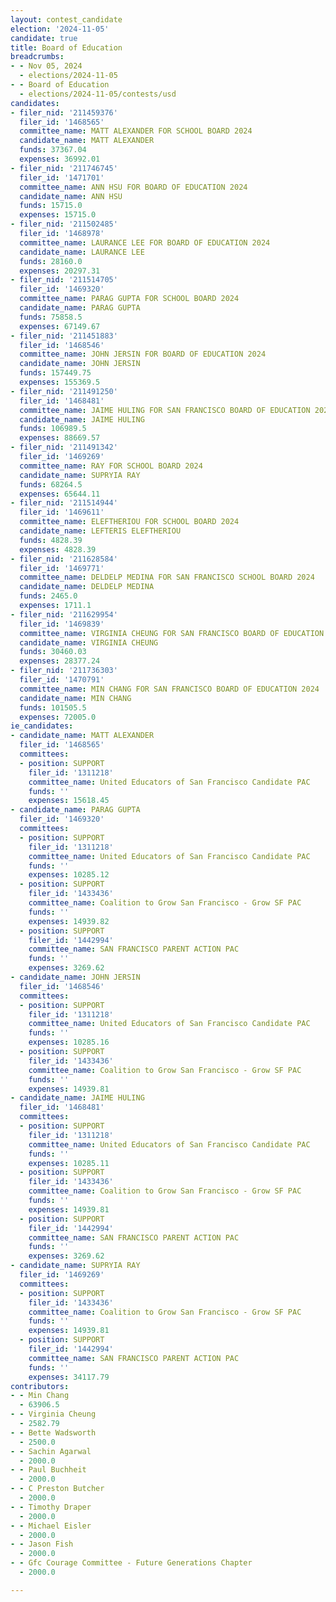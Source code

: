 ```yaml
---
layout: contest_candidate
election: '2024-11-05'
candidate: true
title: Board of Education
breadcrumbs:
- - Nov 05, 2024
  - elections/2024-11-05
- - Board of Education
  - elections/2024-11-05/contests/usd
candidates:
- filer_nid: '211459376'
  filer_id: '1468565'
  committee_name: MATT ALEXANDER FOR SCHOOL BOARD 2024
  candidate_name: MATT ALEXANDER
  funds: 37367.04
  expenses: 36992.01
- filer_nid: '211746745'
  filer_id: '1471701'
  committee_name: ANN HSU FOR BOARD OF EDUCATION 2024
  candidate_name: ANN HSU
  funds: 15715.0
  expenses: 15715.0
- filer_nid: '211502485'
  filer_id: '1468978'
  committee_name: LAURANCE LEE FOR BOARD OF EDUCATION 2024
  candidate_name: LAURANCE LEE
  funds: 28160.0
  expenses: 20297.31
- filer_nid: '211514705'
  filer_id: '1469320'
  committee_name: PARAG GUPTA FOR SCHOOL BOARD 2024
  candidate_name: PARAG GUPTA
  funds: 75858.5
  expenses: 67149.67
- filer_nid: '211451883'
  filer_id: '1468546'
  committee_name: JOHN JERSIN FOR BOARD OF EDUCATION 2024
  candidate_name: JOHN JERSIN
  funds: 157449.75
  expenses: 155369.5
- filer_nid: '211491250'
  filer_id: '1468481'
  committee_name: JAIME HULING FOR SAN FRANCISCO BOARD OF EDUCATION 2024
  candidate_name: JAIME HULING
  funds: 106989.5
  expenses: 88669.57
- filer_nid: '211491342'
  filer_id: '1469269'
  committee_name: RAY FOR SCHOOL BOARD 2024
  candidate_name: SUPRYIA RAY
  funds: 68264.5
  expenses: 65644.11
- filer_nid: '211514944'
  filer_id: '1469611'
  committee_name: ELEFTHERIOU FOR SCHOOL BOARD 2024
  candidate_name: LEFTERIS ELEFTHERIOU
  funds: 4828.39
  expenses: 4828.39
- filer_nid: '211628584'
  filer_id: '1469771'
  committee_name: DELDELP MEDINA FOR SAN FRANCISCO SCHOOL BOARD 2024
  candidate_name: DELDELP MEDINA
  funds: 2465.0
  expenses: 1711.1
- filer_nid: '211629954'
  filer_id: '1469839'
  committee_name: VIRGINIA CHEUNG FOR SAN FRANCISCO BOARD OF EDUCATION 2024
  candidate_name: VIRGINIA CHEUNG
  funds: 30460.03
  expenses: 28377.24
- filer_nid: '211736303'
  filer_id: '1470791'
  committee_name: MIN CHANG FOR SAN FRANCISCO BOARD OF EDUCATION 2024
  candidate_name: MIN CHANG
  funds: 101505.5
  expenses: 72005.0
ie_candidates:
- candidate_name: MATT ALEXANDER
  filer_id: '1468565'
  committees:
  - position: SUPPORT
    filer_id: '1311218'
    committee_name: United Educators of San Francisco Candidate PAC
    funds: ''
    expenses: 15618.45
- candidate_name: PARAG GUPTA
  filer_id: '1469320'
  committees:
  - position: SUPPORT
    filer_id: '1311218'
    committee_name: United Educators of San Francisco Candidate PAC
    funds: ''
    expenses: 10285.12
  - position: SUPPORT
    filer_id: '1433436'
    committee_name: Coalition to Grow San Francisco - Grow SF PAC
    funds: ''
    expenses: 14939.82
  - position: SUPPORT
    filer_id: '1442994'
    committee_name: SAN FRANCISCO PARENT ACTION PAC
    funds: ''
    expenses: 3269.62
- candidate_name: JOHN JERSIN
  filer_id: '1468546'
  committees:
  - position: SUPPORT
    filer_id: '1311218'
    committee_name: United Educators of San Francisco Candidate PAC
    funds: ''
    expenses: 10285.16
  - position: SUPPORT
    filer_id: '1433436'
    committee_name: Coalition to Grow San Francisco - Grow SF PAC
    funds: ''
    expenses: 14939.81
- candidate_name: JAIME HULING
  filer_id: '1468481'
  committees:
  - position: SUPPORT
    filer_id: '1311218'
    committee_name: United Educators of San Francisco Candidate PAC
    funds: ''
    expenses: 10285.11
  - position: SUPPORT
    filer_id: '1433436'
    committee_name: Coalition to Grow San Francisco - Grow SF PAC
    funds: ''
    expenses: 14939.81
  - position: SUPPORT
    filer_id: '1442994'
    committee_name: SAN FRANCISCO PARENT ACTION PAC
    funds: ''
    expenses: 3269.62
- candidate_name: SUPRYIA RAY
  filer_id: '1469269'
  committees:
  - position: SUPPORT
    filer_id: '1433436'
    committee_name: Coalition to Grow San Francisco - Grow SF PAC
    funds: ''
    expenses: 14939.81
  - position: SUPPORT
    filer_id: '1442994'
    committee_name: SAN FRANCISCO PARENT ACTION PAC
    funds: ''
    expenses: 34117.79
contributors:
- - Min Chang
  - 63906.5
- - Virginia Cheung
  - 2582.79
- - Bette Wadsworth
  - 2500.0
- - Sachin Agarwal
  - 2000.0
- - Paul Buchheit
  - 2000.0
- - C Preston Butcher
  - 2000.0
- - Timothy Draper
  - 2000.0
- - Michael Eisler
  - 2000.0
- - Jason Fish
  - 2000.0
- - Gfc Courage Committee - Future Generations Chapter
  - 2000.0

---
```


